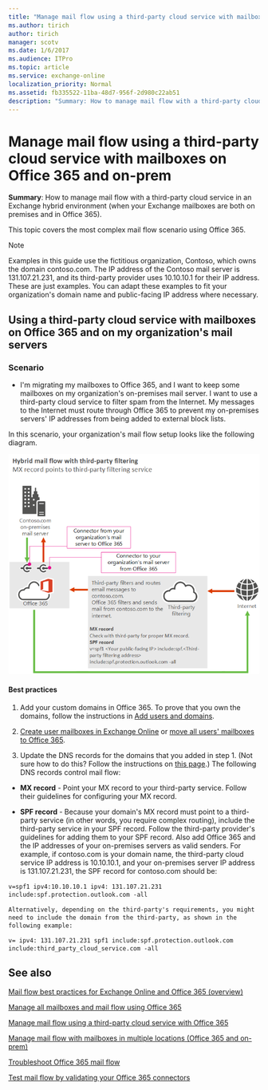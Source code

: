 ```yaml
---
title: "Manage mail flow using a third-party cloud service with mailboxes on Office 365 and on-prem"
ms.author: tirich
author: tirich
manager: scotv
ms.date: 1/6/2017
ms.audience: ITPro
ms.topic: article
ms.service: exchange-online
localization_priority: Normal
ms.assetid: fb335522-11ba-48d7-956f-2d980c22ab51
description: "Summary: How to manage mail flow with a third-party cloud service in an Exchange hybrid environment (when your Exchange mailboxes are both on premises and in Office 365)."
---
```


# Manage mail flow using a third-party cloud service with mailboxes on Office 365 and on-prem

 **Summary**: How to manage mail flow with a third-party cloud service in an Exchange hybrid environment (when your Exchange mailboxes are both on premises and in Office 365).
  
This topic covers the most complex mail flow scenario using Office 365.
  
> [!NOTE]
> Examples in this guide use the fictitious organization, Contoso, which owns the domain contoso.com. The IP address of the Contoso mail server is 131.107.21.231, and its third-party provider uses 10.10.10.1 for their IP address. These are just examples. You can adapt these examples to fit your organization's domain name and public-facing IP address where necessary. 
  
## Using a third-party cloud service with mailboxes on Office 365 and on my organization's mail servers
<a name="BKMK_HybridMailFlowWithThirdPartyFiltering"> </a>

### Scenario

- I'm migrating my mailboxes to Office 365, and I want to keep some mailboxes on my organization's on-premises mail server. I want to use a third-party cloud service to filter spam from the Internet. My messages to the Internet must route through Office 365 to prevent my on-premises servers' IP addresses from being added to external block lists.
    
In this scenario, your organization's mail flow setup looks like the following diagram.
  
![Mail flow diagram showing mail from the internet going to a third-party service then to Office 365 and then to on-premises servers. Mail from on-premises servers goes to Office 365 then to the internet (bypassing the third-party service).](../media/fc2c46f3-a1e4-45b7-845b-ff6197113673.png)
  
#### Best practices

1. Add your custom domains in Office 365. To prove that you own the domains, follow the instructions in [Add users and domains](https://go.microsoft.com/fwlink/?LinkId=708999).
    
2. [Create user mailboxes in Exchange Online](../recipients-in-exchange-online/create-user-mailboxes.md) or [move all users' mailboxes to Office 365](https://go.microsoft.com/fwlink/?LinkId=524030).
    
3. Update the DNS records for the domains that you added in step 1. (Not sure how to do this? Follow the instructions on [this page](https://go.microsoft.com/fwlink/p/?LinkID=534835).) The following DNS records control mail flow:
    
  - **MX record** - Point your MX record to your third-party service. Follow their guidelines for configuring your MX record. 
    
  - **SPF record** - Because your domain's MX record must point to a third-party service (in other words, you require complex routing), include the third-party service in your SPF record. Follow the third-party provider's guidelines for adding them to your SPF record. Also add Office 365 and the IP addresses of your on-premises servers as valid senders. For example, if contoso.com is your domain name, the third-party cloud service IP address is 10.10.10.1, and your on-premises server IP address is 131.107.21.231, the SPF record for contoso.com should be: 
    
  ```
  v=spf1 ipv4:10.10.10.1 ipv4: 131.107.21.231 include:spf.protection.outlook.com -all
  ```

    Alternatively, depending on the third-party's requirements, you might need to include the domain from the third-party, as shown in the following example: 
    
  ```
  v= ipv4: 131.107.21.231 spf1 include:spf.protection.outlook.com include:third_party_cloud_service.com -all
  ```

## See also
<a name="BKMK_HybridMailFlowWithThirdPartyFiltering"> </a>

[Mail flow best practices for Exchange Online and Office 365 (overview)](mail-flow-best-practices.md)
  
[Manage all mailboxes and mail flow using Office 365](manage-mailboxes-with-office-365.md)
  
[Manage mail flow using a third-party cloud service with Office 365](manage-mail-flow-using-third-party-cloud.md)
  
[Manage mail flow with mailboxes in multiple locations (Office 365 and on-prem)](manage-mail-flow-for-multiple-locations.md)
  
[Troubleshoot Office 365 mail flow](troubleshoot-mail-flow.md)

[Test mail flow by validating your Office 365 connectors](test-mail-flow.md)

